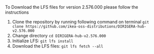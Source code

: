 To Download the LFS files for version 2.576.000 please follow the instructions

1. Clone the repository by running following command on terminal `git clone https://github.com/ikea-oss-distributions/DIRIGERA-hub-v2.576.000`
2. Change directory `cd DIRIGERA-hub-v2.576.000`
3. Initialize LFS: `git lfs install`
4. Download the LFS files: `git lfs fetch --all`
